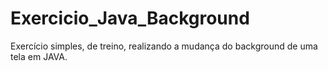 # Exercicio_Java_Background
Exercício simples, de treino, realizando a mudança do background de uma tela em JAVA.

